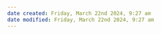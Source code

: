 ```yaml
---
date created: Friday, March 22nd 2024, 9:27 am
date modified: Friday, March 22nd 2024, 9:27 am
---
```

